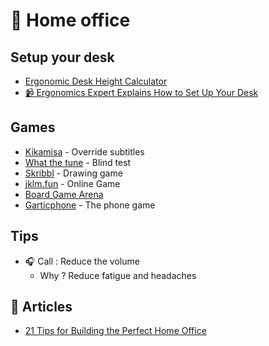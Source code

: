 # 🏡 Home office

## Setup your desk

- [Ergonomic Desk Height Calculator](http://www.ergotron.com/tools/workspace-planner)
- [📹 Ergonomics Expert Explains How to Set Up Your Desk](https://youtu.be/F8_ME4VwTiw)

## Games

- [Kikamisa](https://play.kikamisa.fr/menu) - Override subtitles
- [What the tune](https://whatthetune.com/) - Blind test
- [Skribbl](https://skribbl.io/) - Drawing game
- [jklm.fun](https://jklm.fun/) - Online Game
- [Board Game Arena](https://boardgamearena.com/welcome)
- [Garticphone](https://garticphone.com) - The phone game

## Tips

- 🎧 Call : Reduce the volume
  - Why ? Reduce fatigue and headaches

## 📄 Articles

- [21 Tips for Building the Perfect Home Office](https://www.ecwid.com/blog/16-tips-for-building-the-perfect-home-office.html)
